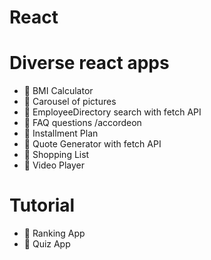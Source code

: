 # React
# Diverse react apps
- 🌟 BMI Calculator
- 🌟 Carousel of pictures
- 🌟 EmployeeDirectory search with fetch API
- 🌟 FAQ questions /accordeon
- 🌟 Installment Plan
- 🌟 Quote Generator with fetch API
- 🌟 Shopping List
- 🌟 Video Player

# Tutorial
- 📝 Ranking App
- 📝 Quiz App
